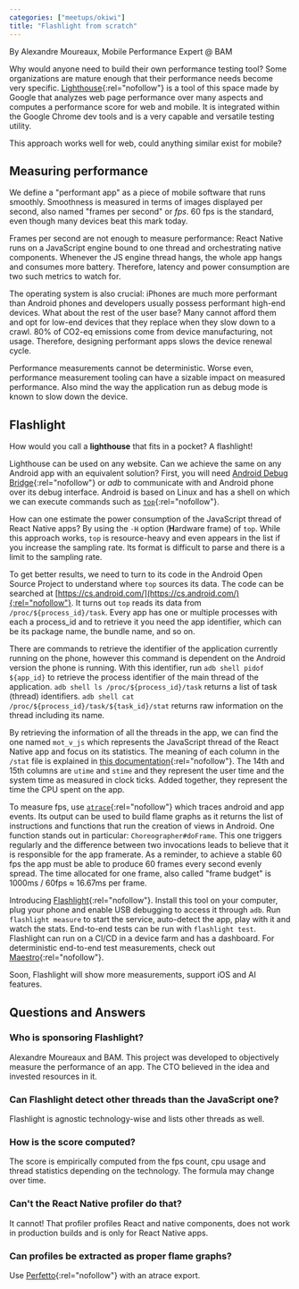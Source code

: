 ```yaml
---
categories: ["meetups/okiwi"]
title: "Flashlight from scratch"
---
```


By Alexandre Moureaux, Mobile Performance Expert @ BAM  

Why would anyone need to build their own performance testing tool? Some organizations are mature enough that their
performance needs become very specific. [Lighthouse](https://developer.chrome.com/docs/lighthouse/){:rel="nofollow"} is
a tool of this space made by Google that analyzes web page performance over many aspects and computes a performance
score for web and mobile. It is integrated within the Google Chrome dev tools and is a very capable and versatile
testing utility.

This approach works well for web, could anything similar exist for mobile?

## Measuring performance

We define a "performant app" as a piece of mobile software that runs smoothly. Smoothness is measured in terms of images
displayed per second, also named "frames per second" or _fps_. 60 fps is the standard, even though many devices beat
this mark today.

Frames per second are not enough to measure performance: React Native runs on a JavaScript engine bound to one thread
and orchestrating native components. Whenever the JS engine thread hangs, the whole app hangs and consumes more battery.
Therefore, latency and power consumption are two such metrics to watch for.

The operating system is also crucial: iPhones are much more performant than Android phones and developers usually
possess performant high-end devices. What about the rest of the user base? Many cannot afford them and opt for low-end
devices that they replace when they slow down to a crawl. 80% of CO2-eq emissions come from device manufacturing, not
usage. Therefore, designing performant apps slows the device renewal cycle.

Performance measurements cannot be deterministic. Worse even, performance measurement tooling can have a sizable impact
on measured performance. Also mind the way the application run as debug mode is known to slow down the device.

## Flashlight

How would you call a **lighthouse** that fits in a pocket? A flashlight!

Lighthouse can be used on any website. Can we achieve the same on any Android app with an equivalent solution? First,
you will need [Android Debug Bridge](https://developer.android.com/tools/adb){:rel="nofollow"} or _adb_ to communicate
with and Android phone over its debug interface. Android is based on Linux and has a shell on which we can execute
commands such as [`top`](https://www.man7.org/linux/man-pages/man1/top.1.html){:rel="nofollow"}.

How can one estimate the power consumption of the JavaScript thread of React Native apps? By using the `-H` option
(**H**ardware frame) of `top`. While this approach works, `top` is resource-heavy and even appears in the list if you
increase the sampling rate. Its format is difficult to parse and there is a limit to the sampling rate.

To get better results, we need to turn to its code in the Android Open Source Project to understand where `top` sources
its data. The code can be searched at [https://cs.android.com/](https://cs.android.com/){:rel="nofollow"}. It turns out
`top` reads its data from `/proc/${process_id}/task`. Every app has one or multiple processes with each a process_id and
to retrieve it you need the app identifier, which can be its package name, the bundle name, and so on.

There are commands to retrieve the identifier of the application currently running on the phone, however this command is
dependent on the Android version the phone is running. With this identifier, run `adb shell pidof ${app_id}` to retrieve
the process identifier of the main thread of the application. `adb shell ls /proc/${process_id}/task` returns a list of
task (thread) identifiers. `adb shell cat /proc/${process_id}/task/${task_id}/stat` returns raw information on the
thread including its name.

By retrieving the information of all the threads in the app, we can find the one named `mot_v_js` which represents the
JavaScript thread of the React Native app and focus on its statistics. The meaning of each column in the `/stat` file is
explained in [this documentation](https://man7.org/linux/man-pages/man5/proc_pid_stat.5.html){:rel="nofollow"}. The 14th
and 15th columns are `utime` and `stime` and they represent the user time and the system time as measured in clock
ticks. Added together, they represent the time the CPU spent on the app.

To measure fps, use [`atrace`](https://perfetto.dev/docs/data-sources/atrace){:rel="nofollow"} which traces android and
app events. Its output can be used to build flame graphs as it returns the list of instructions and functions that run
the creation of views in Android. One function stands out in particular: `Choreographer#doFrame`. This one triggers
regularly and the difference between two invocations leads to believe that it is responsible for the app framerate. As a
reminder, to achieve a stable 60 fps the app must be able to produce 60 frames every second evenly spread. The time
allocated for one frame, also called "frame budget" is 1000ms / 60fps ≈ 16.67ms per frame.

Introducing [Flashlight](https://flashlight.dev/){:rel="nofollow"}. Install this tool on your computer, plug your phone
and enable USB debugging to access it through `adb`. Run `flashlight measure` to start the service, auto-detect the app,
play with it and watch the stats. End-to-end tests can be run with `flashlight test`. Flashlight can run on a CI/CD in a
device farm and has a dashboard. For deterministic end-to-end test measurements, check out [Maestro](https://github.com/mobile-dev-inc/maestro){:rel="nofollow"}.

Soon, Flashlight will show more measurements, support iOS and AI features.

## Questions and Answers
### Who is sponsoring Flashlight?

Alexandre Moureaux and BAM. This project was developed to objectively measure the performance of an app. The CTO
believed in the idea and invested resources in it.

### Can Flashlight detect other threads than the JavaScript one?

Flashlight is agnostic technology-wise and lists other threads as well.

### How is the score computed?

The score is empirically computed from the fps count, cpu usage and thread statistics depending on the technology. The
formula may change over time.

### Can't the React Native profiler do that?

It cannot! That profiler profiles React and native components, does not work in production builds and is only for React
Native apps.

### Can profiles be extracted as proper flame graphs?

Use [Perfetto](https://perfetto.dev){:rel="nofollow"} with an atrace export.
